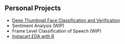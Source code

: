 ## Personal Projects

- [Deep Thumbnail Face Classification and Verification](https://github.com/roycechan/Portfolio/tree/master/Deep%20Thumbnail%20Face%20Classification%20and%20Verification) 
- Sentiment Analysis (WIP)
- Frame Level Classification of Speech (WIP)
- [Instacart EDA with R](https://github.com/roycechan/Portfolio/tree/master/Instacart%20Cart%20Analysis%20EDA)


